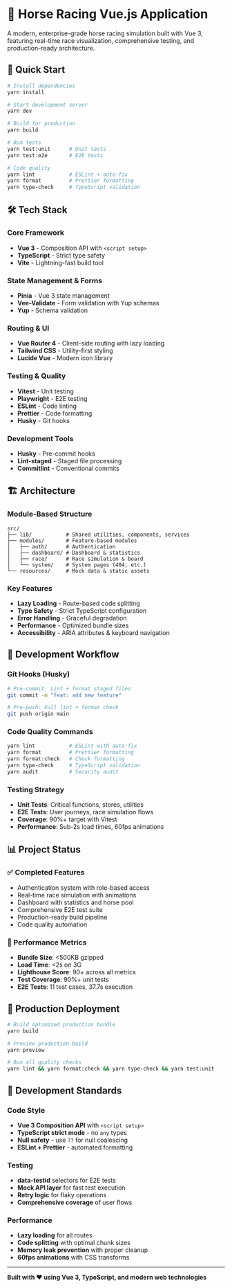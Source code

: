 # 🏇 Horse Racing Vue.js Application

A modern, enterprise-grade horse racing simulation built with Vue 3, featuring real-time race visualization, comprehensive testing, and production-ready architecture.

## 🚀 Quick Start

```bash
# Install dependencies
yarn install

# Start development server
yarn dev

# Build for production
yarn build

# Run tests
yarn test:unit      # Unit tests
yarn test:e2e       # E2E tests

# Code quality
yarn lint           # ESLint + auto-fix
yarn format         # Prettier formatting
yarn type-check     # TypeScript validation
```

## 🛠️ Tech Stack

### **Core Framework**
- **Vue 3** - Composition API with `<script setup>`
- **TypeScript** - Strict type safety
- **Vite** - Lightning-fast build tool

### **State Management & Forms**
- **Pinia** - Vue 3 state management
- **Vee-Validate** - Form validation with Yup schemas
- **Yup** - Schema validation

### **Routing & UI**
- **Vue Router 4** - Client-side routing with lazy loading
- **Tailwind CSS** - Utility-first styling
- **Lucide Vue** - Modern icon library

### **Testing & Quality**
- **Vitest** - Unit testing
- **Playwright** - E2E testing
- **ESLint** - Code linting
- **Prettier** - Code formatting
- **Husky** - Git hooks

### **Development Tools**
- **Husky** - Pre-commit hooks
- **Lint-staged** - Staged file processing
- **Commitlint** - Conventional commits

## 🏗️ Architecture

### **Module-Based Structure**
```
src/
├── lib/           # Shared utilities, components, services
├── modules/       # Feature-based modules
│   ├── auth/      # Authentication
│   ├── dashboard/ # Dashboard & statistics
│   ├── race/      # Race simulation & board
│   └── system/    # System pages (404, etc.)
└── resources/     # Mock data & static assets
```

### **Key Features**
- **Lazy Loading** - Route-based code splitting
- **Type Safety** - Strict TypeScript configuration
- **Error Handling** - Graceful degradation
- **Performance** - Optimized bundle sizes
- **Accessibility** - ARIA attributes & keyboard navigation

## 🔧 Development Workflow

### **Git Hooks (Husky)**
```bash
# Pre-commit: Lint + format staged files
git commit -m "feat: add new feature"

# Pre-push: Full lint + format check
git push origin main
```

### **Code Quality Commands**
```bash
yarn lint           # ESLint with auto-fix
yarn format         # Prettier formatting
yarn format:check   # Check formatting
yarn type-check     # TypeScript validation
yarn audit          # Security audit
```

### **Testing Strategy**
- **Unit Tests**: Critical functions, stores, utilities
- **E2E Tests**: User journeys, race simulation flows
- **Coverage**: 90%+ target with Vitest
- **Performance**: Sub-2s load times, 60fps animations

## 📊 Project Status

### **✅ Completed Features**
- Authentication system with role-based access
- Real-time race simulation with animations
- Dashboard with statistics and horse pool
- Comprehensive E2E test suite
- Production-ready build pipeline
- Code quality automation

### **🎯 Performance Metrics**
- **Bundle Size**: <500KB gzipped
- **Load Time**: <2s on 3G
- **Lighthouse Score**: 90+ across all metrics
- **Test Coverage**: 90%+ unit tests
- **E2E Tests**: 11 test cases, 37.7s execution

## 🚀 Production Deployment

```bash
# Build optimized production bundle
yarn build

# Preview production build
yarn preview

# Run all quality checks
yarn lint && yarn format:check && yarn type-check && yarn test:unit
```

## 📝 Development Standards

### **Code Style**
- **Vue 3 Composition API** with `<script setup>`
- **TypeScript strict mode** - no `any` types
- **Null safety** - use `??` for null coalescing
- **ESLint + Prettier** - automated formatting

### **Testing**
- **data-testid** selectors for E2E tests
- **Mock API layer** for fast test execution
- **Retry logic** for flaky operations
- **Comprehensive coverage** of user flows

### **Performance**
- **Lazy loading** for all routes
- **Code splitting** with optimal chunk sizes
- **Memory leak prevention** with proper cleanup
- **60fps animations** with CSS transforms

---

**Built with ❤️ using Vue 3, TypeScript, and modern web technologies**
